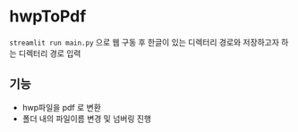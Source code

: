 # hwpToPdf

`streamlit run main.py` 으로 웹 구동 후 한글이 있는 디렉터리 경로와 저장하고자 하는 디렉터리 경로 입력

## 기능
- hwp파일을 pdf 로 변환
- 폴더 내의 파일이름 변경 및 넘버링 진행

